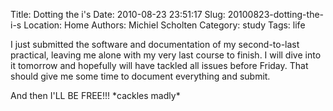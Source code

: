 Title: Dotting the i's
Date: 2010-08-23 23:51:17
Slug: 20100823-dotting-the-i-s
Location: Home
Authors: Michiel Scholten
Category: study
Tags: life

<p>I just submitted the software and documentation of my second-to-last practical, leaving me alone with my very last course to finish. I will dive into it tomorrow and hopefully will have tackled all issues before Friday. That should give me some time to document everything and submit.</p>

<p>And then I'LL BE FREE!!! *cackles madly*</p>
